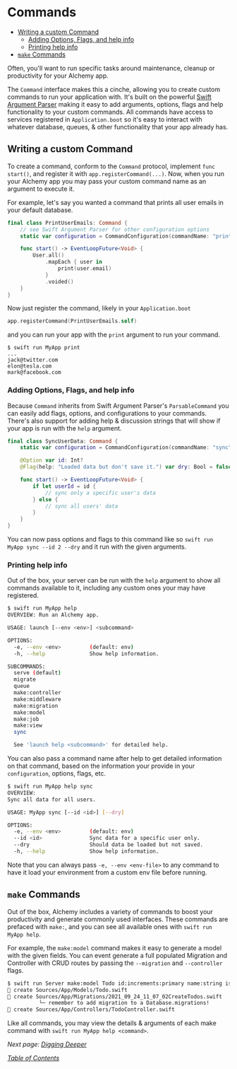 # Commands

- [Writing a custom Command](#writing-a-custom-command)
  * [Adding Options, Flags, and help info](#adding-options-flags-and-help-info)
  * [Printing help info](#printing-help-info)
- [`make` Commands](#make-commands)

Often, you'll want to run specific tasks around maintenance, cleanup or productivity for your Alchemy app.

The `Command` interface makes this a cinche, allowing you to create custom commands to run your application with. It's built on the powerful [Swift Argument Parser](https://github.com/apple/swift-argument-parser) making it easy to add arguments, options, flags and help functionality to your custom commands. All commands have access to services registered in `Application.boot` so it's easy to interact with whatever database, queues, & other functionality that your app already has.

## Writing a custom Command 

To create a command, conform to the `Command` protocol, implement `func start()`, and register it with `app.registerCommand(...)`. Now, when you run your Alchemy app you may pass your custom command name as an argument to execute it.

For example, let's say you wanted a command that prints all user emails in your default database.

```swift
final class PrintUserEmails: Command {
    // see Swift Argument Parser for other configuration options
    static var configuration = CommandConfiguration(commandName: "print")

    func start() -> EventLoopFuture<Void> {
        User.all()
            .mapEach { user in
                print(user.email)
            }
            .voided()
    }
}
```

Now just register the command, likely in your `Application.boot`

```swift
app.registerCommand(PrintUserEmails.self)
```

and you can run your app with the `print` argument to run your command.

```
$ swift run MyApp print
...
jack@twitter.com
elon@tesla.com
mark@facebook.com
```

### Adding Options, Flags, and help info

Because `Command` inherits from Swift Argument Parser's `ParsableCommand` you can easily add flags, options, and configurations to your commands. There's also support for adding help & discussion strings that will show if your app is run with the `help` argument.

```swift
final class SyncUserData: Command {
    static var configuration = CommandConfiguration(commandName: "sync", discussion: "Sync all data for all users.")

    @Option var id: Int?
    @Flag(help: "Loaded data but don't save it.") var dry: Bool = false

    func start() -> EventLoopFuture<Void> {
        if let userId = id {
            // sync only a specific user's data
        } else {
            // sync all users' data
        }
    }
}
```

You can now pass options and flags to this command like so `swift run MyApp sync --id 2 --dry` and it run with the given arguments.

### Printing help info

Out of the box, your server can be run with the `help` argument to show all commands available to it, including any custom ones your may have registered.

```bash
$ swift run MyApp help
OVERVIEW: Run an Alchemy app.

USAGE: launch [--env <env>] <subcommand>

OPTIONS:
  -e, --env <env>         (default: env)
  -h, --help              Show help information.

SUBCOMMANDS:
  serve (default)
  migrate
  queue
  make:controller
  make:middleware
  make:migration
  make:model
  make:job
  make:view
  sync

  See 'launch help <subcommand>' for detailed help.
```

You can also pass a command name after help to get detailed information on that command, based on the information your provide in your `configuration`, options, flags, etc.

```bash
$ swift run MyApp help sync
OVERVIEW:
Sync all data for all users.

USAGE: MyApp sync [--id <id>] [--dry]

OPTIONS:
  -e, --env <env>         (default: env)
  --id <id>               Sync data for a specific user only.
  --dry                   Should data be loaded but not saved.
  -h, --help              Show help information.
```

Note that you can always pass `-e, --env <env-file>` to any command to have it load your environment from a custom env file before running.

## `make` Commands

Out of the box, Alchemy includes a variety of commands to boost your productivity and generate commonly used interfaces. These commands are prefaced with `make:`, and you can see all available ones with `swift run MyApp help`.

For example, the `make:model` command makes it easy to generate a model with the given fields. You can event generate a full populated Migration and Controller with CRUD routes by passing the `--migration` and `--controller` flags.

```bash
$ swift run Server make:model Todo id:increments:primary name:string is_done:bool user_id:bigint:references.users.id --migration --controller
🧪 create Sources/App/Models/Todo.swift
🧪 create Sources/App/Migrations/2021_09_24_11_07_02CreateTodos.swift
          └─ remember to add migration to a Database.migrations!
🧪 create Sources/App/Controllers/TodoController.swift
```

Like all commands, you may view the details & arguments of each make command with `swift run MyApp help <command>`.


_Next page: [Digging Deeper](10_DiggingDeeper.md)_

_[Table of Contents](/Docs#docs)_